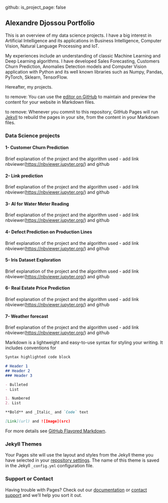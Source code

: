 github:
  is_project_page: false
## Alexandre Djossou Portfolio

This is an overview of my data science projects. I have a big interest in Artificial Intelligence and its applications in Business Intelligence, Computer Vision, Natural Language Processing and IoT.

My experiences include an understanding of classic Machine Learning and Deep Learning algorithms. I have developed Sales Forecasting, Customers Churn Prediction, Anomalies Detection models and Computer Vision application with Python and its well known libraries such as Numpy, Pandas, PyTorch, Sklearn, TensorFlow.

Hereafter, my projects.

to remove: You can use the [editor on GitHub](https://github.com/dnalexen/dnalexen.github.io/edit/master/README.md) to maintain and preview the content for your website in Markdown files.

to remove: Whenever you commit to this repository, GitHub Pages will run [Jekyll](https://jekyllrb.com/) to rebuild the pages in your site, from the content in your Markdown files.

### Data Science projects

#### 1- Customer Churn Prediction
Brief explanation of the project and the algorithm used - add link nbviewer(https://nbviewer.jupyter.org/) and github

#### 2- Link prediction
Brief explanation of the project and the algorithm used - add link nbviewer(https://nbviewer.jupyter.org/) and github

#### 3- AI for Water Meter Reading
Brief explanation of the project and the algorithm used - add link nbviewer(https://nbviewer.jupyter.org/) and github

#### 4- Defect Prediction on Production Lines
Brief explanation of the project and the algorithm used - add link nbviewer(https://nbviewer.jupyter.org/) and github

#### 5- Iris Dataset Exploration
Brief explanation of the project and the algorithm used - add link nbviewer(https://nbviewer.jupyter.org/) and github

#### 6- Real Estate Price Prediction
Brief explanation of the project and the algorithm used - add link nbviewer(https://nbviewer.jupyter.org/) and github

#### 7- Weather forecast
Brief explanation of the project and the algorithm used - add link nbviewer(https://nbviewer.jupyter.org/) and github

Markdown is a lightweight and easy-to-use syntax for styling your writing. It includes conventions for


```markdown
Syntax highlighted code block

# Header 1
## Header 2
### Header 3

- Bulleted
- List

1. Numbered
2. List

**Bold** and _Italic_ and `Code` text

[Link](url) and ![Image](src)
```

For more details see [GitHub Flavored Markdown](https://guides.github.com/features/mastering-markdown/).

### Jekyll Themes

Your Pages site will use the layout and styles from the Jekyll theme you have selected in your [repository settings](https://github.com/dnalexen/dnalexen.github.io/settings). The name of this theme is saved in the Jekyll `_config.yml` configuration file.

### Support or Contact

Having trouble with Pages? Check out our [documentation](https://docs.github.com/categories/github-pages-basics/) or [contact support](https://github.com/contact) and we’ll help you sort it out.
